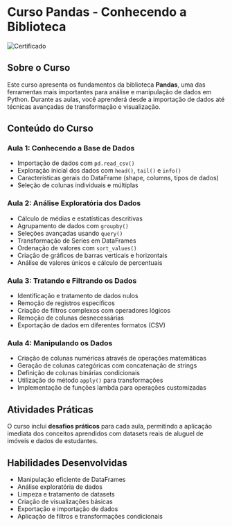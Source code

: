 # Curso Pandas - Conhecendo a Biblioteca

![Certificado](https://github.com/user-attachments/assets/001e43ba-ec27-42f0-b313-b6a76311bc57)

## Sobre o Curso

Este curso apresenta os fundamentos da biblioteca **Pandas**, uma das ferramentas mais importantes para análise e manipulação de dados em Python. Durante as aulas, você aprenderá desde a importação de dados até técnicas avançadas de transformação e visualização.

## Conteúdo do Curso

### Aula 1: Conhecendo a Base de Dados

- Importação de dados com `pd.read_csv()`
- Exploração inicial dos dados com `head()`, `tail()` e `info()`
- Características gerais do DataFrame (shape, columns, tipos de dados)
- Seleção de colunas individuais e múltiplas

### Aula 2: Análise Exploratória dos Dados

- Cálculo de médias e estatísticas descritivas
- Agrupamento de dados com `groupby()`
- Seleções avançadas usando `query()`
- Transformação de Series em DataFrames
- Ordenação de valores com `sort_values()`
- Criação de gráficos de barras verticais e horizontais
- Análise de valores únicos e cálculo de percentuais

### Aula 3: Tratando e Filtrando os Dados

- Identificação e tratamento de dados nulos
- Remoção de registros específicos
- Criação de filtros complexos com operadores lógicos
- Remoção de colunas desnecessárias
- Exportação de dados em diferentes formatos (CSV)

### Aula 4: Manipulando os Dados

- Criação de colunas numéricas através de operações matemáticas
- Geração de colunas categóricas com concatenação de strings
- Definição de colunas binárias condicionais
- Utilização do método `apply()` para transformações
- Implementação de funções lambda para operações customizadas

## Atividades Práticas

O curso inclui **desafios práticos** para cada aula, permitindo a aplicação imediata dos conceitos aprendidos com datasets reais de aluguel de imóveis e dados de estudantes.

## Habilidades Desenvolvidas

- Manipulação eficiente de DataFrames
- Análise exploratória de dados
- Limpeza e tratamento de datasets
- Criação de visualizações básicas
- Exportação e importação de dados
- Aplicação de filtros e transformações condicionais
